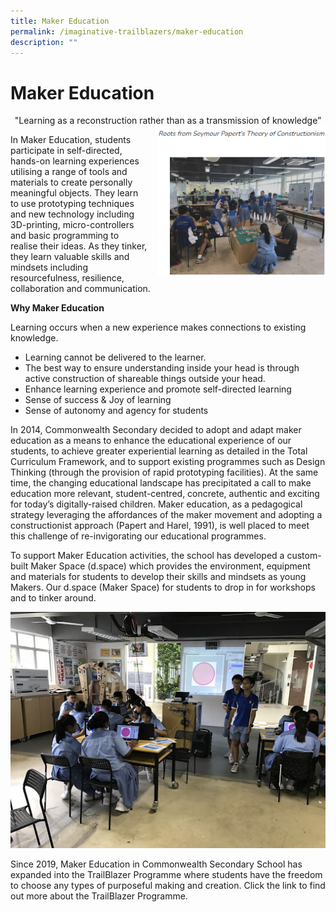 ```yaml
---
title: Maker Education
permalink: /imaginative-trailblazers/maker-education
description: ""
---
```

Maker Education
================

<center>"Learning as a reconstruction rather than as a transmission of knowledge”</center>

<img src="/images/Imaginative%20Trailblazers/Maker%20Education.png" style="width:270px;height:240px;margin-left:15px;" align = "right">

In Maker Education, students participate in self-directed, hands-on learning experiences utilising a range of tools and materials to create personally meaningful objects. They learn to use prototyping techniques and new technology including 3D-printing, micro-controllers and basic programming to realise their ideas. As they tinker, they learn valuable skills and mindsets including resourcefulness, resilience, collaboration and communication.

**Why Maker Education**

Learning occurs when a new experience makes connections to existing knowledge.

*   Learning cannot be delivered to the learner.
*   The best way to ensure understanding inside your head is through active construction of shareable things outside your head.
*   Enhance learning experience and promote self-directed learning 
*   Sense of success & Joy of learning
*   Sense of autonomy and agency for students

In 2014, Commonwealth Secondary decided to adopt and adapt maker education as a means to enhance the educational experience of our students, to achieve greater experiential learning as detailed in the Total Curriculum Framework, and to support existing programmes such as Design Thinking (through the provision of rapid prototyping facilities). At the same time, the changing educational landscape has precipitated a call to make education more relevant, student-centred, concrete, authentic and exciting for today’s digitally-raised children. Maker education, as a pedagogical strategy leveraging the affordances of the maker movement and adopting a constructionist approach (Papert and Harel, 1991), is well placed to meet this challenge of re-invigorating our educational programmes.  

To support Maker Education activities, the school has developed a custom-built Maker Space (d.space) which provides the environment, equipment and materials for students to develop their skills and mindsets as young Makers. Our d.space (Maker Space) for students to drop in for workshops and to tinker around.

![](/images/Imaginative%20Trailblazers/Maker%202.jpg)

Since 2019, Maker Education in Commonwealth Secondary School has expanded into the TrailBlazer Programme where students have the freedom to choose any types of purposeful making and creation. Click the link to find out more about the TrailBlazer Programme.
